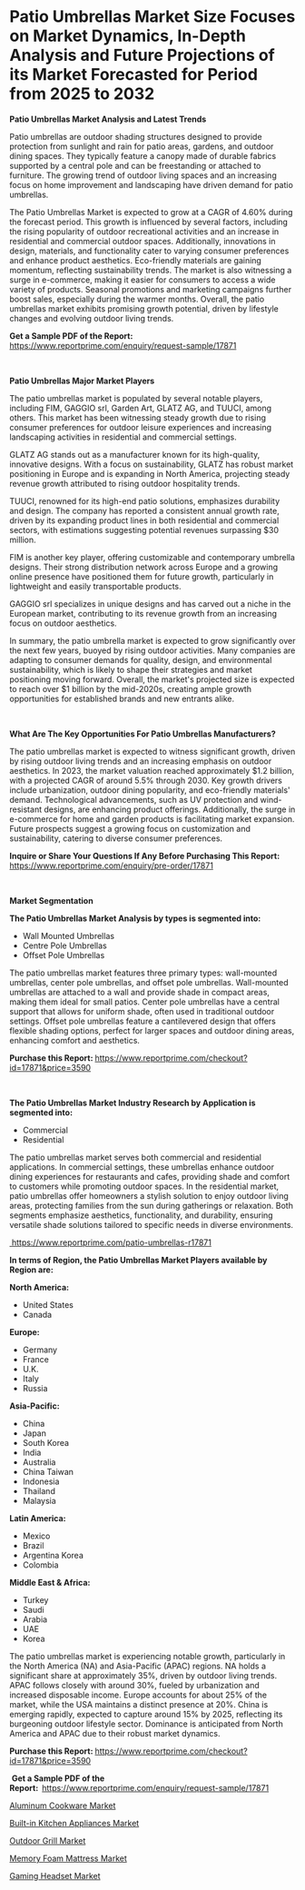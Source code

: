 <p><h1>Patio Umbrellas Market Size Focuses on Market Dynamics, In-Depth Analysis and Future Projections of its Market Forecasted for Period from 2025 to 2032</h1></p><p><strong>Patio Umbrellas Market Analysis and Latest Trends</strong></p>
<p><p>Patio umbrellas are outdoor shading structures designed to provide protection from sunlight and rain for patio areas, gardens, and outdoor dining spaces. They typically feature a canopy made of durable fabrics supported by a central pole and can be freestanding or attached to furniture. The growing trend of outdoor living spaces and an increasing focus on home improvement and landscaping have driven demand for patio umbrellas.</p><p>The Patio Umbrellas Market is expected to grow at a CAGR of 4.60% during the forecast period. This growth is influenced by several factors, including the rising popularity of outdoor recreational activities and an increase in residential and commercial outdoor spaces. Additionally, innovations in design, materials, and functionality cater to varying consumer preferences and enhance product aesthetics. Eco-friendly materials are gaining momentum, reflecting sustainability trends. The market is also witnessing a surge in e-commerce, making it easier for consumers to access a wide variety of products. Seasonal promotions and marketing campaigns further boost sales, especially during the warmer months. Overall, the patio umbrellas market exhibits promising growth potential, driven by lifestyle changes and evolving outdoor living trends.</p></p>
<p><strong>Get a Sample PDF of the Report:&nbsp;</strong> <a href="https://www.reportprime.com/enquiry/request-sample/17871?utm_campaign=1088&utm_medium=2&utm_source=Github&utm_content=ia&utm_term=18032025&utm_id=patio-umbrellas">https://www.reportprime.com/enquiry/request-sample/17871</a></p>
<p>&nbsp;</p>
<p><strong>Patio Umbrellas Major Market Players</strong></p>
<p><p>The patio umbrellas market is populated by several notable players, including FIM, GAGGIO srl, Garden Art, GLATZ AG, and TUUCI, among others. This market has been witnessing steady growth due to rising consumer preferences for outdoor leisure experiences and increasing landscaping activities in residential and commercial settings. </p><p>GLATZ AG stands out as a manufacturer known for its high-quality, innovative designs. With a focus on sustainability, GLATZ has robust market positioning in Europe and is expanding in North America, projecting steady revenue growth attributed to rising outdoor hospitality trends.</p><p>TUUCI, renowned for its high-end patio solutions, emphasizes durability and design. The company has reported a consistent annual growth rate, driven by its expanding product lines in both residential and commercial sectors, with estimations suggesting potential revenues surpassing $30 million.</p><p>FIM is another key player, offering customizable and contemporary umbrella designs. Their strong distribution network across Europe and a growing online presence have positioned them for future growth, particularly in lightweight and easily transportable products. </p><p>GAGGIO srl specializes in unique designs and has carved out a niche in the European market, contributing to its revenue growth from an increasing focus on outdoor aesthetics.</p><p>In summary, the patio umbrella market is expected to grow significantly over the next few years, buoyed by rising outdoor activities. Many companies are adapting to consumer demands for quality, design, and environmental sustainability, which is likely to shape their strategies and market positioning moving forward. Overall, the market's projected size is expected to reach over $1 billion by the mid-2020s, creating ample growth opportunities for established brands and new entrants alike.</p></p>
<p>&nbsp;</p>
<p><strong>What Are The Key Opportunities For Patio Umbrellas Manufacturers?</strong></p>
<p><p>The patio umbrellas market is expected to witness significant growth, driven by rising outdoor living trends and an increasing emphasis on outdoor aesthetics. In 2023, the market valuation reached approximately $1.2 billion, with a projected CAGR of around 5.5% through 2030. Key growth drivers include urbanization, outdoor dining popularity, and eco-friendly materials' demand. Technological advancements, such as UV protection and wind-resistant designs, are enhancing product offerings. Additionally, the surge in e-commerce for home and garden products is facilitating market expansion. Future prospects suggest a growing focus on customization and sustainability, catering to diverse consumer preferences.</p></p>
<p><strong>Inquire or Share Your Questions If Any Before Purchasing This Report:</strong> <a href="https://www.reportprime.com/enquiry/pre-order/17871?utm_campaign=1088&utm_medium=2&utm_source=Github&utm_content=ia&utm_term=18032025&utm_id=patio-umbrellas">https://www.reportprime.com/enquiry/pre-order/17871</a></p>
<p>&nbsp;</p>
<p><strong>Market Segmentation</strong></p>
<p><strong>The Patio Umbrellas Market Analysis by types is segmented into:</strong></p>
<p><ul><li>Wall Mounted Umbrellas</li><li>Centre Pole Umbrellas</li><li>Offset Pole Umbrellas</li></ul></p>
<p><p>The patio umbrellas market features three primary types: wall-mounted umbrellas, center pole umbrellas, and offset pole umbrellas. Wall-mounted umbrellas are attached to a wall and provide shade in compact areas, making them ideal for small patios. Center pole umbrellas have a central support that allows for uniform shade, often used in traditional outdoor settings. Offset pole umbrellas feature a cantilevered design that offers flexible shading options, perfect for larger spaces and outdoor dining areas, enhancing comfort and aesthetics.</p></p>
<p><strong>Purchase this Report:&nbsp;</strong><a href="https://www.reportprime.com/checkout?id=17871&price=3590&utm_campaign=1088&utm_medium=2&utm_source=Github&utm_content=ia&utm_term=18032025&utm_id=patio-umbrellas">https://www.reportprime.com/checkout?id=17871&price=3590</a></p>
<p>&nbsp;</p>
<p><strong>The Patio Umbrellas Market Industry Research by Application is segmented into:</strong></p>
<p><ul><li>Commercial</li><li>Residential</li></ul></p>
<p><p>The patio umbrellas market serves both commercial and residential applications. In commercial settings, these umbrellas enhance outdoor dining experiences for restaurants and cafes, providing shade and comfort to customers while promoting outdoor spaces. In the residential market, patio umbrellas offer homeowners a stylish solution to enjoy outdoor living areas, protecting families from the sun during gatherings or relaxation. Both segments emphasize aesthetics, functionality, and durability, ensuring versatile shade solutions tailored to specific needs in diverse environments.</p></p>
<p><a href="https://www.reportprime.com/patio-umbrellas-r17871?utm_campaign=1088&utm_medium=2&utm_source=Github&utm_content=ia&utm_term=18032025&utm_id=patio-umbrellas">&nbsp;https://www.reportprime.com/patio-umbrellas-r17871</a></p>
<p><strong>In terms of Region, the Patio Umbrellas Market Players available by Region are:</strong></p>
<p>
    <p> <strong> North America: </strong>
        <ul>
            <li>United States</li>
            <li>Canada</li>
        </ul>
        </p> 
    <p> <strong> Europe: </strong>
        <ul>
            <li>Germany</li>
            <li>France</li>
            <li>U.K.</li>
            <li>Italy</li>
            <li>Russia</li>
        </ul>
        </p> 
    <p> <strong> Asia-Pacific: </strong>
        <ul>
            <li>China</li>
            <li>Japan</li>
            <li>South Korea</li>
            <li>India</li>
            <li>Australia</li>
            <li>China Taiwan</li>
            <li>Indonesia</li>
            <li>Thailand</li>
            <li>Malaysia</li>
        </ul>
        </p> 
    <p> <strong> Latin America: </strong>
        <ul>
            <li>Mexico</li>
            <li>Brazil</li>
            <li>Argentina Korea</li>
            <li>Colombia</li>
        </ul>
        </p> 
    <p> <strong> Middle East & Africa: </strong>
        <ul>
            <li>Turkey</li>
            <li>Saudi</li>
            <li>Arabia</li>
            <li>UAE</li>
            <li>Korea</li>
        </ul>
    </p>
    </p>
<p><p>The patio umbrellas market is experiencing notable growth, particularly in the North America (NA) and Asia-Pacific (APAC) regions. NA holds a significant share at approximately 35%, driven by outdoor living trends. APAC follows closely with around 30%, fueled by urbanization and increased disposable income. Europe accounts for about 25% of the market, while the USA maintains a distinct presence at 20%. China is emerging rapidly, expected to capture around 15% by 2025, reflecting its burgeoning outdoor lifestyle sector. Dominance is anticipated from North America and APAC due to their robust market dynamics.</p></p>
<p><strong>Purchase this Report: </strong><a href="https://www.reportprime.com/checkout?id=17871&price=3590&utm_campaign=1088&utm_medium=2&utm_source=Github&utm_content=ia&utm_term=18032025&utm_id=patio-umbrellas">https://www.reportprime.com/checkout?id=17871&price=3590</a></p>
<p>&nbsp;<strong>Get a Sample PDF of the Report:&nbsp;&nbsp;</strong><a href="https://www.reportprime.com/enquiry/request-sample/17871?utm_campaign=1088&utm_medium=2&utm_source=Github&utm_content=ia&utm_term=18032025&utm_id=patio-umbrellas">https://www.reportprime.com/enquiry/request-sample/17871</a></p>
<p><strong></strong></p>
<p><p><a href="https://github.com/keeniielokl/Market-Research-Report-List-1/blob/main/aluminum-cookware-market.md?utm_campaign=1088&utm_medium=2&utm_source=Github&utm_content=ia&utm_term=18032025&utm_id=patio-umbrellas">Aluminum Cookware Market</a></p><p><a href="https://github.com/kocssequen/Market-Research-Report-List-1/blob/main/built-in-kitchen-appliances-market.md?utm_campaign=1088&utm_medium=2&utm_source=Github&utm_content=ia&utm_term=18032025&utm_id=patio-umbrellas">Built-in Kitchen Appliances Market</a></p><p><a href="https://github.com/sokurgleyde/Market-Research-Report-List-1/blob/main/outdoor-grill-market.md?utm_campaign=1088&utm_medium=2&utm_source=Github&utm_content=ia&utm_term=18032025&utm_id=patio-umbrellas">Outdoor Grill Market</a></p><p><a href="https://github.com/aoutefjovene00/Market-Research-Report-List-1/blob/main/memory-foam-mattress-market.md?utm_campaign=1088&utm_medium=2&utm_source=Github&utm_content=ia&utm_term=18032025&utm_id=patio-umbrellas">Memory Foam Mattress Market</a></p><p><a href="https://github.com/chlihakwatsi/Market-Research-Report-List-1/blob/main/gaming-headset-market.md?utm_campaign=1088&utm_medium=2&utm_source=Github&utm_content=ia&utm_term=18032025&utm_id=patio-umbrellas">Gaming Headset Market</a></p></p>